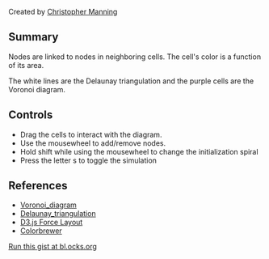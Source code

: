 Created by [Christopher Manning](http://www.christophermanning.org/projects/voronoi-diagram-with-force-directed-nodes-and-delaunay-links/)

Summary
-------
Nodes are linked to nodes in neighboring cells. The cell's color is a function of its area.

The white lines are the Delaunay triangulation and the purple cells are the Voronoi diagram.

Controls
-------
 * Drag the cells to interact with the diagram.
 * Use the mousewheel to add/remove nodes.
 * Hold shift while using the mousewheel to change the initialization spiral
 * Press the letter s to toggle the simulation

References
----------
 * [Voronoi_diagram](http://en.wikipedia.org/wiki/Voronoi_diagram)
 * [Delaunay_triangulation](http://en.wikipedia.org/wiki/Delaunay_triangulation)
 * [D3.js Force Layout](https://github.com/mbostock/d3/wiki/Force-Layout)
 * [Colorbrewer](https://github.com/mbostock/d3/wiki/Ordinal-Scales#colorbrewer)

[Run this gist at bl.ocks.org](http://bl.ocks.org/1734663)
